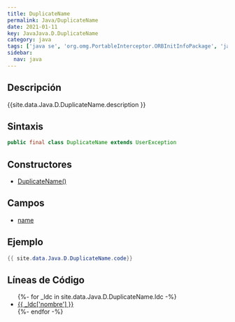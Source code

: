 ```yaml
---
title: DuplicateName
permalink: Java/DuplicateName
date: 2021-01-11
key: JavaJava.D.DuplicateName
category: java
tags: ['java se', 'org.omg.PortableInterceptor.ORBInitInfoPackage', 'java.corba', 'clase java', 'Java 1.0']
sidebar: 
  nav: java
---
```


## Descripción
{{site.data.Java.D.DuplicateName.description }}

## Sintaxis
~~~java
public final class DuplicateName extends UserException
~~~

## Constructores
* [DuplicateName()](/Java/DuplicateName/DuplicateName/)

## Campos
* [name](/Java/DuplicateName/name)

## Ejemplo
~~~java
{{ site.data.Java.D.DuplicateName.code}}
~~~

## Líneas de Código
<ul>
{%- for _ldc in site.data.Java.D.DuplicateName.ldc -%}
   <li>
       <a href="{{_ldc['url'] }}">{{ _ldc['nombre'] }}</a>
   </li>
{%- endfor -%}
</ul>
